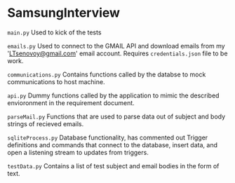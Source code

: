 # SamsungInterview

`main.py` Used to kick of the tests

`emails.py` Used to connect to the GMAIL API and download emails from my 'LTsenovoy@gmail.com' email account. Requires `credentials.json` file to be work.

`communications.py` Contains functions called by the databse to mock communications to host machine.

`api.py` Dummy functions called by the application to mimic the described envioronment in the requirement document.

`parseMail.py` Functions that are used to parse data out of subject and body strings of recieved emails.

`sqliteProcess.py` Database functionality, has commented out Trigger definitions and commands that connect to the database, insert data, and open a listening stream to updates from triggers.

`testData.py` Contains a list of test subject and email bodies in the form of text.
